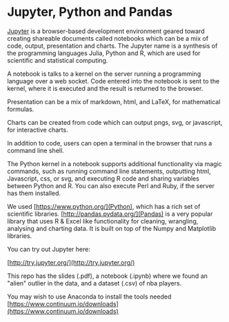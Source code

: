 # Jupyter, Python and Pandas

[Jupyter](http://jupyter.org/) is a browser-based development environment geared toward creating shareable documents called notebooks which can be a mix of code, output, presentation and charts. The Jupyter name is a synthesis of the programming languages Julia, Python and R, which are used for scientific and statistical computing.

A notebook is talks to a kernel on the server running a programming language over a web socket. Code entered into the notebook is sent to the kernel, where it is executed and the result is returned to the browser. 

Presentation can be a mix of markdown, html, and LaTeX, for mathematical formulas.

Charts can be created from code which can output pngs, svg, or javascript, for interactive charts.

In addition to code, users can open a terminal in the browser that runs a command line shell.

The Python kernel in a notebook supports additional functionality via magic commands, such as running command line statements, outputting html, Javascript, css, or svg, and executing R code and sharing variables between Python and R. You can also execute Perl and Ruby, if the server has them installed.

We used [https://www.python.org/](Python), which has a rich set of scientific libraries. [http://pandas.pydata.org/](Pandas) is a very popular library that uses R & Excel like functionality for cleaning, wrangling, analysing and charting data. It is built on top of the Numpy and Matplotlib libraries.

You can try out Jupyter here:

[http://try.jupyter.org/](http://try.jupyter.org/)

This repo has the slides (.pdf), a notebook (.ipynb) where we found an "alien" outlier in the data, and a dataset (.csv) of nba players.

You may wish to use Anaconda to install the tools needed
[https://www.continuum.io/downloads](https://www.continuum.io/downloads)
